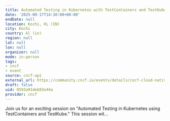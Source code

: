 ```yaml
---
title: Automated Testing in Kubernetes with TestContainers and TestKube
date: '2025-09-17T14:30:00+00:00'
endDate: null
location: Kochi, KL (IN)
city: Kochi
country: kl (in)
region: null
lat: null
lon: null
organizer: null
mode: in-person
tags:
- cncf
- event
source: cncf-api
external_url: https://community.cncf.io/events/details/cncf-cloud-native-kochi-presents-automated-testing-in-kubernetes-with-testcontainers-and-testkube/
draft: false
uid: 0593a91deb83e44a
provider: cncf
---
```

Join us for an exciting session on "Automated Testing in Kubernetes using TestContainers and TestKube." This session wil...
